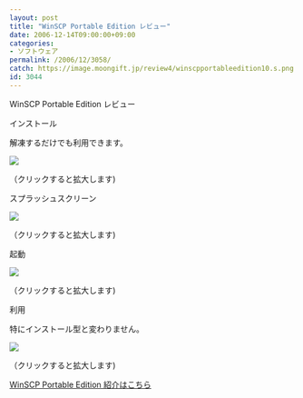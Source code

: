 ```yaml
---
layout: post
title: "WinSCP Portable Edition レビュー"
date: 2006-12-14T09:00:00+09:00
categories:
- ソフトウェア
permalink: /2006/12/3058/
catch: https://image.moongift.jp/review4/winscpportableedition10.s.png
id: 3044
---
```

WinSCP Portable Edition レビュー  
<!--more-->

インストール

  

解凍するだけでも利用できます。

  

[![](https://image.moongift.jp/review4/winscpportableedition01.s.png)](https://image.moongift.jp/review4/winscpportableedition01.png)  
  
（クリックすると拡大します)

  

スプラッシュスクリーン

  

[![](https://image.moongift.jp/review4/winscpportableedition12.s.png)](https://image.moongift.jp/review4/winscpportableedition12.png)  
  
（クリックすると拡大します)

  

起動

  

[![](https://image.moongift.jp/review4/winscpportableedition10.s.png)](https://image.moongift.jp/review4/winscpportableedition10.png)  
  
（クリックすると拡大します)

  

利用

  

特にインストール型と変わりません。

  

[![](https://image.moongift.jp/review4/winscpportableedition11.s.png)](https://image.moongift.jp/review4/winscpportableedition11.png)  
  
（クリックすると拡大します)

  

[WinSCP Portable Edition 紹介はこちら](http://oss.moongift.jp/intro/i-3047.html)

